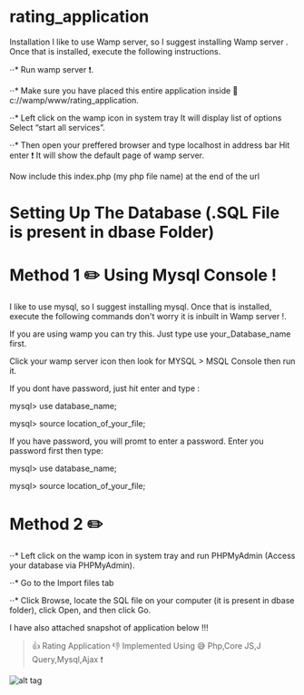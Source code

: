 # rating_application

Installation I like to use Wamp server, so I suggest installing Wamp server . Once that is installed, execute the following instructions.

⋅⋅* Run wamp server :exclamation:.

⋅⋅* Make sure you have placed this entire application inside  :open_file_folder: c://wamp/www/rating_application.

⋅⋅* Left click on the wamp icon in system tray  It will display list of options Select “start all services”.

⋅⋅* Then open your preffered browser and type localhost in address bar Hit enter :exclamation:  It will show the default page of wamp server.

Now include this index.php (my php file name) at the end of the url

# Setting Up The Database (.SQL File is present in dbase Folder)

# Method 1 :pencil2: Using Mysql Console !

I like to use mysql, so I suggest installing mysql. Once that is installed, execute the following commands don't worry it is inbuilt in Wamp server !.

If you are using wamp you can try this. Just type use your_Database_name first.

Click your wamp server icon then look for MYSQL > MSQL Console then run it.

If you dont have password, just hit enter and type :

mysql> use database_name;

mysql> source location_of_your_file;

If you have password, you will promt to enter a password. Enter you password first then type:

mysql> use database_name;

mysql> source location_of_your_file;

# Method 2 :pencil2: 

⋅⋅* Left click on the wamp icon in system tray and run PHPMyAdmin (Access your database via PHPMyAdmin).

⋅⋅* Go to the Import files tab

⋅⋅* Click Browse, locate the SQL file on your computer (it is present in dbase folder), click Open, and then click Go.

I have also attached snapshot of application below !!!

> :+1: Rating Application  :-1:  Implemented Using :sweat_smile:  Php,Core JS,J Query,Mysql,Ajax :exclamation:

![alt tag](https://github.com/divyanshu-rawat/rating_application/blob/master/snapshot/Screenshot%20(8).png)

